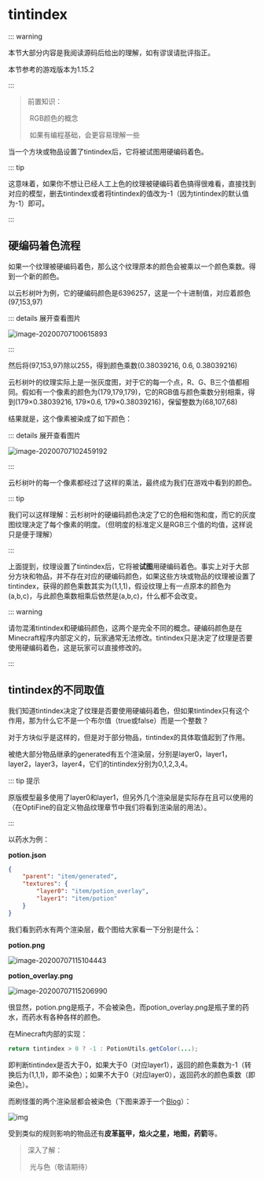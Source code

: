 # tintindex

::: warning

本节大部分内容是我阅读源码后给出的理解，如有谬误请批评指正。

本节参考的游戏版本为1.15.2

:::

> 前置知识：
>
> ​	RGB颜色的概念
>
> ​	如果有编程基础，会更容易理解一些

当一个方块或物品设置了tintindex后，它将被试图用硬编码着色。

::: tip

这意味着，如果你不想让已经人工上色的纹理被硬编码着色搞得很难看，直接找到对应的模型，删去tintindex或者将tintindex的值改为-1（因为tintindex的默认值为-1）即可。

:::

## 硬编码着色流程

如果一个纹理被硬编码着色，那么这个纹理原本的颜色会被乘以一个颜色乘数。得到一个新的颜色。

以云杉树叶为例，它的硬编码颜色是6396257，这是一个十进制值，对应着颜色(97,153,97)

::: details 展开查看图片

![image-20200707100615893](tintindex.assets/image-20200707100615893.png)

:::

然后将(97,153,97)除以255，得到颜色乘数(0.38039216, 0.6, 0.38039216)

云杉树叶的纹理实际上是一张灰度图，对于它的每一个点，R、G、B三个值都相同。假如有一个像素的颜色为(179,179,179)，它的RGB值与颜色乘数分别相乘，得到(179×0.38039216, 179×0.6, 179×0.38039216)，保留整数为(68,107,68)

结果就是，这个像素被染成了如下颜色：

::: details 展开查看图片

![image-20200707102459192](tintindex.assets/image-20200707102459192.png)

:::

云杉树叶的每一个像素都经过了这样的乘法，最终成为我们在游戏中看到的颜色。

::: tip

我们可以这样理解：云杉树叶的硬编码颜色决定了它的色相和饱和度，而它的灰度图纹理决定了每个像素的明度。（但明度的标准定义是RGB三个值的均值，这样说只是便于理解）

:::

上面提到，纹理设置了tintindex后，它将被**试图**用硬编码着色。事实上对于大部分方块和物品，并不存在对应的硬编码颜色，如果这些方块或物品的纹理被设置了tintindex，获得的颜色乘数其实为(1,1,1)，假设纹理上有一点原本的颜色为(a,b,c)，与此颜色乘数相乘后依然是(a,b,c)，什么都不会改变。

::: warning

请勿混淆tintindex和硬编码颜色，这两个是完全不同的概念。硬编码颜色是在Minecraft程序内部定义的，玩家通常无法修改。tintindex只是决定了纹理是否要使用硬编码着色，这是玩家可以直接修改的。

:::

## tintindex的不同取值

我们知道tintindex决定了纹理是否要使用硬编码着色，但如果tintindex只有这个作用，那为什么它不是一个布尔值（true或false）而是一个整数？

对于方块似乎是这样的，但是对于部分物品，tintindex的具体取值起到了作用。

被绝大部分物品继承的generated有五个渲染层，分别是layer0，layer1，layer2，layer3，layer4，它们的tintindex分别为0,1,2,3,4。

::: tip 提示

原版模型最多使用了layer0和layer1，但另外几个渲染层是实际存在且可以使用的（在OptiFine的自定义物品纹理章节中我们将看到渲染层的用法）。

:::

以药水为例：

**potion.json**

```json
{
    "parent": "item/generated",
    "textures": {
        "layer0": "item/potion_overlay",
        "layer1": "item/potion"
    }
}
```

我们看到药水有两个渲染层，截个图给大家看一下分别是什么：

**potion.png**

![image-20200707115104443](https://i.loli.net/2020/11/18/tAMxj8rfZCalw5Q.png)

**potion_overlay.png**

![image-20200707115206990](https://i.loli.net/2020/11/18/9VOCnFxGHBWIN71.png)

很显然，potion.png是瓶子，不会被染色，而potion_overlay.png是瓶子里的药水，而药水有各种各样的颜色。

在Minecraft内部的实现：

```java
return tintindex > 0 ? -1 : PotionUtils.getColor(...);
```

即判断tintindex是否大于0，如果大于0（对应layer1），返回的颜色乘数为-1（转换后为(1,1,1)，即不染色）；如果不大于0（对应layer0），返回药水的颜色乘数（即染色）。

而刷怪蛋的两个渲染层都会被染色（下图来源于一个[Blog](http://greyminecraftcoder.blogspot.com/2013/08/rendering-items.html)）：

![img](tintindex.assets/141229RvW-ItemLayerRenders.png)

受到类似的规则影响的物品还有**皮革盔甲，焰火之星，地图，药箭**等。

> 深入了解：
>
> ​	光与色（敬请期待）
